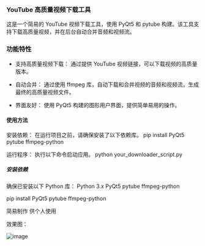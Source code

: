 ### YouTube 高质量视频下载工具

这是一个简易的 YouTube 视频下载工具，使用 PyQt5 和 pytube 构建。该工具支持下载高质量视频，并在后台自动合并音频和视频流。

### 功能特性

- 支持高质量视频下载： 通过提供 YouTube 视频链接，可以下载视频的高质量版本。
  
- 自动合并： 通过使用 ffmpeg 库，自动下载和合并视频的音频和视频流，生成最终的高质量视频文件。
  
- 界面友好： 使用 PyQt5 构建的图形用户界面，提供简单易用的操作。
  
#### 使用方法

安装依赖： 在运行项目之前，请确保安装了以下依赖库。
pip install PyQt5 pytube ffmpeg-python

运行程序： 执行以下命令启动应用。
python your_downloader_script.py

##### 安装依赖

确保已安装以下 Python 库：
Python 3.x
PyQt5
pytube
ffmpeg-python

pip install PyQt5 pytube ffmpeg-python

简易制作 供个人使用 

效果图：

![image](https://github.com/Keyle777/YoutubeDownload/assets/90593019/e92ccf49-c602-43bc-a757-e261e078d66b)
